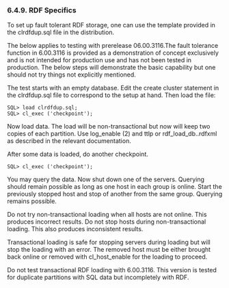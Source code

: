 <div id="faultfaulttolerrdfspecf" class="section">

<div class="titlepage">

<div>

<div>

### 6.4.9. RDF Specifics

</div>

</div>

</div>

To set up fault tolerant RDF storage, one can use the template provided
in the clrdfdup.sql file in the distribution.

The below applies to testing with prerelease 06.00.3116.The fault
tolerance function in 6.00.3116 is provided as a demonstration of
concept exclusively and is not intended for production use and has not
been tested in production. The below steps will demonstrate the basic
capability but one should not try things not explicitly mentioned.

The test starts with an empty database. Edit the create cluster
statement in the clrdfdup.sql file to correspond to the setup at hand.
Then load the file:

``` programlisting
SQL> load clrdfdup.sql;
SQL> cl_exec ('checkpoint');
```

Now load data. The load will be non-transactional but now will keep two
copies of each partition. Use log_enable (2) and ttlp or
rdf_load_db..rdfxml as described in the relevant documentation.

After some data is loaded, do another checkpoint.

``` programlisting
SQL> cl_exec ('checkpoint');
```

You may query the data. Now shut down one of the servers. Querying
should remain possible as long as one host in each group is online.
Start the previously stopped host and stop of another from the same
group. Querying remains possible.

Do not try non-transactional loading when all hosts are not online. This
produces incorrect results. Do not stop hosts during non-transactional
loading. This also produces inconsistent results.

Transactional loading is safe for stopping servers during loading but
will stop the loading with an error. The removed host must be either
brought back online or removed with cl_host_enable for the loading to
proceed.

Do not test transactional RDF loading with 6.00.3116. This version is
tested for duplicate partitions with SQL data but incompletely with RDF.

</div>
